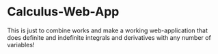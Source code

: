 # Calculus-Web-App
This is just to combine works and make a working web-application that does definite and indefinite integrals and derivatives with any number of variables!
